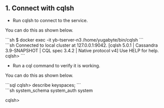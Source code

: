 ## 1. Connect with cqlsh

- Run cqlsh to connect to the service.

You can do this as shown below.
<div class='copy separator-dollar'>
```sh
$ docker exec -it yb-tserver-n3 /home/yugabyte/bin/cqlsh
```
</div>
```sh
Connected to local cluster at 127.0.0.1:9042.
[cqlsh 5.0.1 | Cassandra 3.9-SNAPSHOT | CQL spec 3.4.2 | Native protocol v4]
Use HELP for help.
cqlsh> 
```

- Run a cql command to verify it is working.

You can do this as shown below.
<div class='copy separator-gt'>
```sql
cqlsh> describe keyspaces;
```
</div>
```sh
system_schema  system_auth  system

cqlsh> 
```
